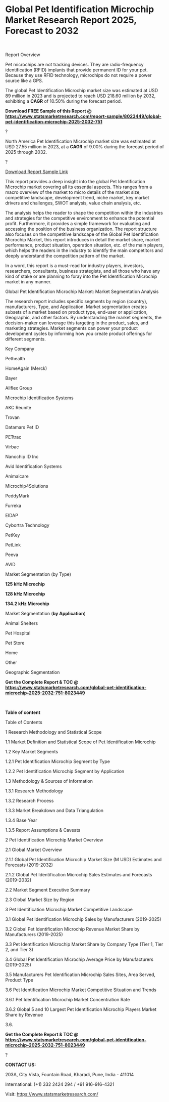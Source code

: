 <h1>Global Pet Identification Microchip Market Research Report 2025, Forecast to 2032</h1><br/><p>Report Overview</p>
 
 
 
 <p>Pet microchips are not tracking devices. They are radio-frequency identification (RFID) implants that provide permanent ID for your pet. Because they use RFID technology, microchips do not require a power source like a GPS.</p>
 
 
 
 <p>The global Pet Identification Microchip market size was estimated at USD 89 million in 2023 and is projected to reach USD 218.60 million by 2032, exhibiting a <strong>CAGR</strong> of 10.50% during the forecast period.</p>
 
 
 
 <div><b>Download FREE Sample of this Report @ <a href="https://www.statsmarketresearch.com/download-free-sample/8023449/global-pet-identification-microchip-2025-2032-751">https://www.statsmarketresearch.com/report-sample/8023449/global-pet-identification-microchip-2025-2032-751</a></b></div>
 
 
 
 <p>? </p>
 
 
 
 <p>North America Pet Identification Microchip market size was estimated at USD 27.55 million in 2023, at a <strong>CAGR</strong> of 9.00% during the forecast period of 2025 through 2032.</p>
 
 
 
 <p>? </p>
 
 
 
 <p><a href="https://www.statsmarketresearch.com/download-free-sample/8023449/global-pet-identification-microchip-2025-2032-751">Download Report Sample Link</a></p>
 
 
 
 <p>This report provides a deep insight into the global Pet Identification Microchip market covering all its essential aspects. This ranges from a macro overview of the market to micro details of the market size, competitive landscape, development trend, niche market, key market drivers and challenges, SWOT analysis, value chain analysis, etc.</p>
 
 
 
 <p>The analysis helps the reader to shape the competition within the industries and strategies for the competitive environment to enhance the potential profit. Furthermore, it provides a simple framework for evaluating and accessing the position of the business organization. The report structure also focuses on the competitive landscape of the Global Pet Identification Microchip Market, this report introduces in detail the market share, market performance, product situation, operation situation, etc. of the main players, which helps the readers in the industry to identify the main competitors and deeply understand the competition pattern of the market.</p>
 
 
 
 <p>In a word, this report is a must-read for industry players, investors, researchers, consultants, business strategists, and all those who have any kind of stake or are planning to foray into the Pet Identification Microchip market in any manner.</p>
 
 
 
 <p>Global Pet Identification Microchip Market: Market Segmentation Analysis</p>
 
 
 
 <p>The research report includes specific segments by region (country), manufacturers, Type, and Application. Market segmentation creates subsets of a market based on product type, end-user or application, Geographic, and other factors. By understanding the market segments, the decision-maker can leverage this targeting in the product, sales, and marketing strategies. Market segments can power your product development cycles by informing how you create product offerings for different segments.</p>
 
 
 
 <p>Key Company</p>
 
 
 
 <p>Pethealth</p>
 
 
 
 <p>HomeAgain (Merck)</p>
 
 
 
 <p>Bayer</p>
 
 
 
 <p>Allflex Group</p>
 
 
 
 <p>Microchip Identification Systems</p>
 
 
 
 <p>AKC Reunite</p>
 
 
 
 <p>Trovan</p>
 
 
 
 <p>Datamars Pet ID</p>
 
 
 
 <p>PETtrac</p>
 
 
 
 <p>Virbac</p>
 
 
 
 <p>Nanochip ID Inc</p>
 
 
 
 <p>Avid Identification Systems</p>
 
 
 
 <p>Animalcare</p>
 
 
 
 <p>Microchip4Solutions</p>
 
 
 
 <p>PeddyMark</p>
 
 
 
 <p>Furreka</p>
 
 
 
 <p>EIDAP</p>
 
 
 
 <p>Cybortra Technology</p>
 
 
 
 <p>PetKey</p>
 
 
 
 <p>PetLink</p>
 
 
 
 <p>Peeva</p>
 
 
 
 <p>AVID</p>
 
 
 
 <p>Market Segmentation (by Type)</p>
 
 
 
 <p><strong>125 kHz Microchip</strong></p>
 
 
 
 <p><strong>128 kHz Microchip</strong></p>
 
 
 
 <p><strong>134.2 kHz Microchip</strong></p>
 
 
 
 <p>Market Segmentation (<strong>by Application</strong>)</p>
 
 
 
 <p>Animal Shelters</p>
 
 
 
 <p>Pet Hospital</p>
 
 
 
 <p>Pet Store</p>
 
 
 
 <p>Home</p>
 
 
 
 <p>Other</p>
 
 
 
 <p>Geographic Segmentation</p>
 
 
 
 <div><b>Get the Complete Report & TOC @ <a href="https://www.statsmarketresearch.com/global-pet-identification-microchip-2025-2032-751-8023449">https://www.statsmarketresearch.com/global-pet-identification-microchip-2025-2032-751-8023449</a></b></div>
 
 
 
 <p><br />
 
 <b>Table of content</b></p>
 
 
 
 <p>Table of Contents<br />
 
 1 Research Methodology and Statistical Scope<br />
 
 1.1 Market Definition and Statistical Scope of Pet Identification Microchip<br />
 
 1.2 Key Market Segments<br />
 
 1.2.1 Pet Identification Microchip Segment by Type<br />
 
 1.2.2 Pet Identification Microchip Segment by Application<br />
 
 1.3 Methodology & Sources of Information<br />
 
 1.3.1 Research Methodology<br />
 
 1.3.2 Research Process<br />
 
 1.3.3 Market Breakdown and Data Triangulation<br />
 
 1.3.4 Base Year<br />
 
 1.3.5 Report Assumptions & Caveats<br />
 
 2 Pet Identification Microchip Market Overview<br />
 
 2.1 Global Market Overview<br />
 
 2.1.1 Global Pet Identification Microchip Market Size (M USD) Estimates and Forecasts (2019-2032)<br />
 
 2.1.2 Global Pet Identification Microchip Sales Estimates and Forecasts (2019-2032)<br />
 
 2.2 Market Segment Executive Summary<br />
 
 2.3 Global Market Size by Region<br />
 
 3 Pet Identification Microchip Market Competitive Landscape<br />
 
 3.1 Global Pet Identification Microchip Sales by Manufacturers (2019-2025)<br />
 
 3.2 Global Pet Identification Microchip Revenue Market Share by Manufacturers (2019-2025)<br />
 
 3.3 Pet Identification Microchip Market Share by Company Type (Tier 1, Tier 2, and Tier 3)<br />
 
 3.4 Global Pet Identification Microchip Average Price by Manufacturers (2019-2025)<br />
 
 3.5 Manufacturers Pet Identification Microchip Sales Sites, Area Served, Product Type<br />
 
 3.6 Pet Identification Microchip Market Competitive Situation and Trends<br />
 
 3.6.1 Pet Identification Microchip Market Concentration Rate<br />
 
 3.6.2 Global 5 and 10 Largest Pet Identification Microchip Players Market Share by Revenue<br />
 
 3.6.</p>
 
 
 
 <div><b>Get the Complete Report & TOC @ <a href="https://www.statsmarketresearch.com/global-pet-identification-microchip-2025-2032-751-8023449">https://www.statsmarketresearch.com/global-pet-identification-microchip-2025-2032-751-8023449</a></b></div>
 
 
 
 <p>? </p>
 
 
 
 <p><b>CONTACT US:</b><br />
 
 203A, City Vista, Fountain Road, Kharadi, Pune, India - 411014<br />
 
 International: (+1) 332 2424 294 / +91 916-916-4321<br />
 
 Visit: <a href="https://www.statsmarketresearch.com/">https://www.statsmarketresearch.com/</a></p>